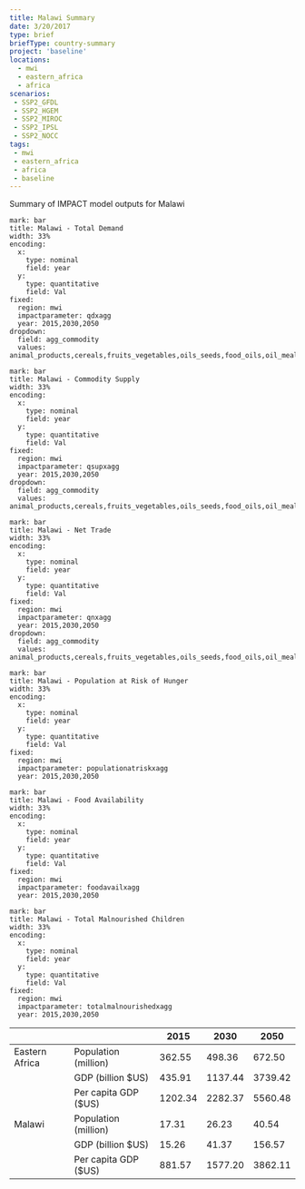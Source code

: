 ```yaml
---
title: Malawi Summary
date: 3/20/2017
type: brief
briefType: country-summary
project: 'baseline'
locations:
  - mwi
  - eastern_africa
  - africa
scenarios:
 - SSP2_GFDL
 - SSP2_HGEM
 - SSP2_MIROC
 - SSP2_IPSL
 - SSP2_NOCC
tags:
 - mwi
 - eastern_africa
 - africa
 - baseline
---
```

Summary of IMPACT model outputs for Malawi

```chart
mark: bar
title: Malawi - Total Demand
width: 33%
encoding:
  x:
    type: nominal
    field: year
  y:
    type: quantitative
    field: Val
fixed:
  region: mwi
  impactparameter: qdxagg
  year: 2015,2030,2050
dropdown:
  field: agg_commodity
  values: animal_products,cereals,fruits_vegetables,oils_seeds,food_oils,oil_meals,other,pulses,roots_tubers,sugar
```

```chart
mark: bar
title: Malawi - Commodity Supply
width: 33%
encoding:
  x:
    type: nominal
    field: year
  y:
    type: quantitative
    field: Val
fixed:
  region: mwi
  impactparameter: qsupxagg
  year: 2015,2030,2050
dropdown:
  field: agg_commodity
  values: animal_products,cereals,fruits_vegetables,oils_seeds,food_oils,oil_meals,other,pulses,roots_tubers,sugar
```

```chart
mark: bar
title: Malawi - Net Trade
width: 33%
encoding:
  x:
    type: nominal
    field: year
  y:
    type: quantitative
    field: Val
fixed:
  region: mwi
  impactparameter: qnxagg
  year: 2015,2030,2050
dropdown:
  field: agg_commodity
  values: animal_products,cereals,fruits_vegetables,oils_seeds,food_oils,oil_meals,other,pulses,roots_tubers,sugar
```

```chart
mark: bar
title: Malawi - Population at Risk of Hunger
width: 33%
encoding:
  x:
    type: nominal
    field: year
  y:
    type: quantitative
    field: Val
fixed:
  region: mwi
  impactparameter: populationatriskxagg
  year: 2015,2030,2050
```

```chart
mark: bar
title: Malawi - Food Availability
width: 33%
encoding:
  x:
    type: nominal
    field: year
  y:
    type: quantitative
    field: Val
fixed:
  region: mwi
  impactparameter: foodavailxagg
  year: 2015,2030,2050
```

```chart
mark: bar
title: Malawi - Total Malnourished Children
width: 33%
encoding:
  x:
    type: nominal
    field: year
  y:
    type: quantitative
    field: Val
fixed:
  region: mwi
  impactparameter: totalmalnourishedxagg
  year: 2015,2030,2050
```

|   |   | 2015 | 2030 | 2050 |
|---|---|---|---|---|
| Eastern Africa | Population (million) | 362.55 | 498.36 | 672.50 |
|  | GDP (billion $US) | 435.91 | 1137.44 | 3739.42 |
|  | Per capita GDP ($US) | 1202.34 | 2282.37 | 5560.48 |
| Malawi | Population (million) | 17.31 | 26.23 | 40.54 |
|  | GDP (billion $US) | 15.26 | 41.37 | 156.57 |
|  | Per capita GDP ($US) | 881.57| 1577.20| 3862.11|